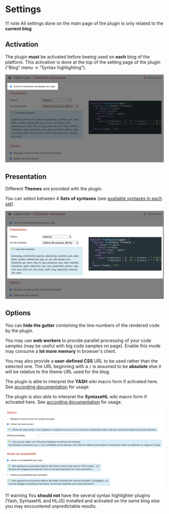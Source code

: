 Settings
========

!!! note
    All settings done on the main page of the plugin is only related to the **current blog**


Activation
----------

The plugin **must** be activated before beeing used on **each** blog of the platform. This activation is done at the top of the setting page of the plugin (“Blog” menu → “Syntax highlighting”).

![Activation](../img/hljs-enable.jpg)


Presentation
------------

Different **Themes** are provided with the plugin.

You can select between 4 **Sets of syntaxes** (see [available syntaxes in each set](usage#available-syntaxes)).

![Presentation options](../img/hljs-presentation.jpg)


Options
-------

You can **hide the gutter** containing the line-numbers of the rendered code by the plugin.

You may use **web workers** to provide parallel processing of your code samples (may be useful with big code samples on page). Enable this mode may consume a **lot more memory** in browser's client.

You may also provide a **user-defined CSS** URL to be used rather than the selected one. The URL beginning with a ```/``` is assumed to be **absolute** else it will be relative to the theme URL used for the blog.

The plugin is able to interpret the **YASH** wiki macro form if activated here. See [according documentation](yash) for usage.

The plugin is also able to interpret the **SyntaxeHL** wiki macro form if activated here. See [according documentation](syntaxehl) for usage.

![Other options](../img/hljs-options.jpg)

!!! warning
    You **should not** have the several syntax highlighter plugins (Yash, SyntaxeHL and HLJS) installed and activated on the same blog else you may encountered unpredictable results.

